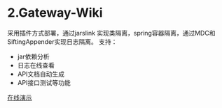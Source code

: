 # 2.Gateway-Wiki

采用插件方式部署，通过jarslink 实现类隔离，spring容器隔离，通过MDC和SiftingAppender实现日志隔离。
支持：
+ jar依赖分析
+ 日志在线查看
+ API文档自动生成
+ API接口测试等功能

[在线演示](http://gateway-wiki.dengzhi.vip/)
